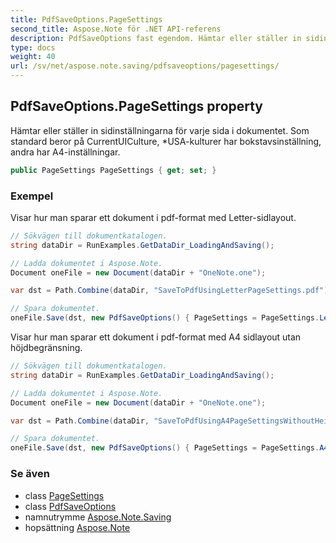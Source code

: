```yaml
---
title: PdfSaveOptions.PageSettings
second_title: Aspose.Note för .NET API-referens
description: PdfSaveOptions fast egendom. Hämtar eller ställer in sidinställningarna för varje sida i dokumentet. Som standard beror på CurrentUICulture USAkulturer har bokstavsinställning andra har A4inställningar.
type: docs
weight: 40
url: /sv/net/aspose.note.saving/pdfsaveoptions/pagesettings/
---
```

## PdfSaveOptions.PageSettings property

Hämtar eller ställer in sidinställningarna för varje sida i dokumentet. Som standard beror på CurrentUICulture, *USA-kulturer har bokstavsinställning, andra har A4-inställningar.

```csharp
public PageSettings PageSettings { get; set; }
```

### Exempel

Visar hur man sparar ett dokument i pdf-format med Letter-sidlayout.

```csharp
// Sökvägen till dokumentkatalogen.
string dataDir = RunExamples.GetDataDir_LoadingAndSaving();

// Ladda dokumentet i Aspose.Note.
Document oneFile = new Document(dataDir + "OneNote.one");

var dst = Path.Combine(dataDir, "SaveToPdfUsingLetterPageSettings.pdf");

// Spara dokumentet.
oneFile.Save(dst, new PdfSaveOptions() { PageSettings = PageSettings.Letter });
```

Visar hur man sparar ett dokument i pdf-format med A4 sidlayout utan höjdbegränsning.

```csharp
// Sökvägen till dokumentkatalogen.
string dataDir = RunExamples.GetDataDir_LoadingAndSaving();

// Ladda dokumentet i Aspose.Note.
Document oneFile = new Document(dataDir + "OneNote.one");

var dst = Path.Combine(dataDir, "SaveToPdfUsingA4PageSettingsWithoutHeightLimit.pdf");

// Spara dokumentet.
oneFile.Save(dst, new PdfSaveOptions() { PageSettings = PageSettings.A4NoHeightLimit });
```

### Se även

* class [PageSettings](../../pagesettings/)
* class [PdfSaveOptions](../)
* namnutrymme [Aspose.Note.Saving](../../pdfsaveoptions/)
* hopsättning [Aspose.Note](../../../)


